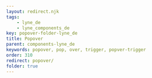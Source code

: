 ```yaml
---
layout: redirect.njk
tags: 
    - lyne_de
    - lyne_components_de
key: popover-folder-lyne_de
title: Popover
parent: components-lyne_de
keywords: popover, pop, over, trigger, popver-trigger
order: 310
redirect: popover/
folder: true
---
```

